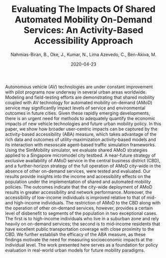 ﻿---
title: "Evaluating The Impacts Of Shared Automated Mobility On-Demand Services: An Activity-Based Accessibility Approach"
author: Nahmias-Biran, B., Oke, J., Kumar, N., Lima Azevedo, C., Ben-Akiva, M.
status: Published
type: journal
citation: "<em>Transportation</em>"
comments: no
doi: 10.1007/s11116-020-10106-y
date: 2020-04-23
---

Autonomous vehicle (AV) technologies are under constant improvement with pilot programs now underway in several urban areas worldwide. Modeling and field-testing efforts are demonstrating that shared mobility coupled with AV technology for automated mobility on-demand (AMoD) service may significantly impact levels of service and environmental outcomes in future cities. Given these rapidly emerging developments, there is an urgent need for methods to adequately quantify the economic impacts of new vehicle technologies and future urban mobility policy. In this paper, we show how broader user-centric impacts can be captured by the activity-based accessibility (ABA) measure, which takes advantage of the rich data and outcomes of utility-maximization activity-based models and its interaction with mesoscale agent-based traffic simulation frameworks. Using the SimMobility simulator, we evaluate shared AMoD strategies applied to a Singapore micromodel city testbed. A near-future strategy of exclusive availability of AMoD service in the central business district (CBD), and a further-horizon strategy of the full operation of AMoD city-wide in the absence of other on-demand services, were tested and evaluated. Our results provide insights into the income and accessibility effects on the population under the implementation of shared and automated mobility policies. The outcomes indicate that the city-wide deployment of AMoD results in greater accessibility and network performance. Moreover, the accessibility of low-income individuals is improved relative to that of mid- and high-income individuals. The restriction of AMoD to the CBD along with the operation of other on-demand services, however, provides a certain level of disbenefit to segments of the population in two exceptional cases. The first is to high-income individuals who live in a suburban zone and rely heavily on on-demand services; the second is to mid-income residents that have excellent public transportation coverage with close proximity to the CBD. We further establish the efficacy of the ABA measure, as these findings motivate the need for measuring socioeconomic impacts at the individual level. The work presented here serves as a foundation for policy evaluation in real-world urban models for future mobility paradigms.
